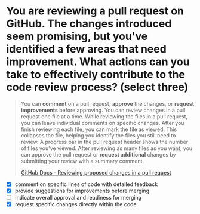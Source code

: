 # You are reviewing a pull request on GitHub. The changes introduced seem promising, but you've identified a few areas that need improvement. What actions can you take to effectively contribute to the code review process? (select three)

> You can **comment** on a pull request, **approve** the changes, or **request improvements** before approving. You can review changes in a pull request one file at a time. While reviewing the files in a pull request, you can leave individual comments on specific changes. After you finish reviewing each file, you can mark the file as viewed. This collapses the file, helping you identify the files you still need to review. A progress bar in the pull request header shows the number of files you've viewed. After reviewing as many files as you want, you can approve the pull request or **request additional** changes by submitting your review with a summary comment.
> 
> [GitHub Docs - Reviewing proposed changes in a pull request](https://docs.github.com/en/pull-requests/collaborating-with-pull-requests/reviewing-changes-in-pull-requests/reviewing-proposed-changes-in-a-pull-request)

- [x] comment on specific lines of code with detailed feedback
- [x] provide suggestions for improvements before merging
- [ ] indicate overall approval and readiness for merging
- [x] request specific changes directly within the code